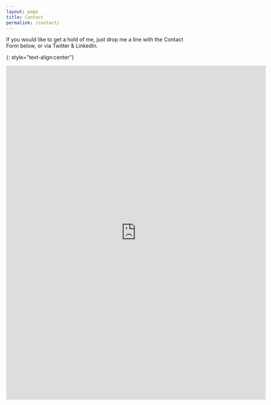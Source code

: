 ```yaml
---
layout: page
title: Contact
permalink: /contact/
---
```

If you would like to get a hold of me, just drop me a line with the Contact Form below, or via Twitter & LinkedIn.

{: style="text-align:center"}
<iframe src="https://docs.google.com/forms/d/e/1FAIpQLScjLtX7wIK7SfC3fnt54SrVEFGRUVhZwMFDDe0jpHp-YtNoAA/viewform?embedded=true" width="700" height="900" frameborder="0" marginheight="0" marginwidth="0">Loading…</iframe>
